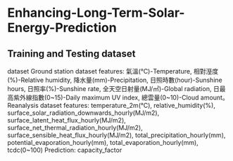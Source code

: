 # Enhancing-Long-Term-Solar-Energy-Prediction

## Training and Testing dataset
dataset
Ground station dataset features: 氣溫(℃)-Temperature, 相對溼度(%)-Relative humidity, 降水量(mm)-Precipitation, 日照時數(hour)-Sunshine hours, 日照率(%)-Sunshine rate, 全天空日射量(MJ/㎡)-Global radiation, 日最高紫外線指數(0~15)-Daily maximum UV index, 總雲量(0~10)-Cloud amount。
Reanalysis dataset features: temperature_2m(℃), relative_humidity(%), surface_solar_radiation_downwards_hourly(MJ/m2),	surface_latent_heat_flux_hourly(MJ/m2), surface_net_thermal_radiation_hourly(MJ/m2), surface_sensible_heat_flux_hourly(MJ/m2),	total_precipitation_hourly(mm), potential_evaporation_hourly(mm), total_evaporation_hourly(mm), tcdc(0~100)
Prediction: capacity_factor
